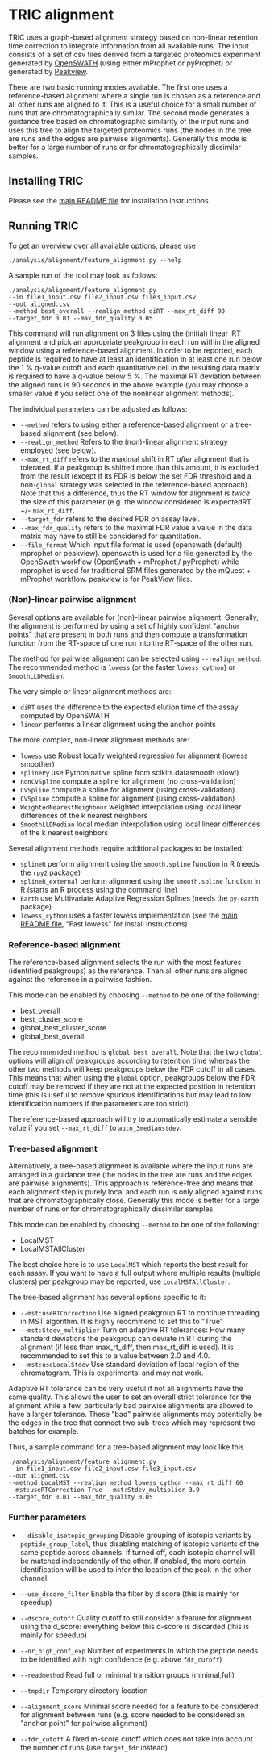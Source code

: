 
# TRIC alignment

TRIC uses a graph-based alignment strategy based on non-linear retention time
correction to integrate information from all available runs. The input consists
of a set of csv files derived from a targeted proteomics experiment generated
by [OpenSWATH](http://openswath.org/) (using either mProphet or pyProphet) or
generated by [Peakview](http://sciex.com/products/software/peakview-software).

There are two basic running modes available. The first one uses a
reference-based alignment where a single run is chosen as a reference and all
other runs are aligned to it.  This is a useful choice for a small number of
runs that are chromatographically similar. The second mode generates a guidance
tree based on chromatographic similarity of the input runs and uses this tree
to align the targeted proteomics runs (the nodes in the tree are runs and the
edges are pairwise alignments). Generally this mode is better for a large
number of runs or for chromatographically dissimilar samples.

## Installing TRIC

Please see the [main README file](README.md) for installation instructions.

## Running TRIC

To get an overview over all available options, please use 

```
./analysis/alignment/feature_alignment.py --help
```

A sample run of the tool may look as follows:

```
./analysis/alignment/feature_alignment.py 
--in file1_input.csv file2_input.csv file3_input.csv 
--out aligned.csv 
--method best_overall --realign_method diRT --max_rt_diff 90 
--target_fdr 0.01 --max_fdr_quality 0.05 
```

This command will run alignment on 3 files using the (initial) linear iRT alignment
and pick an appropriate peakgroup in each run within the aligned window
using a reference-based alignment.
In order to be reported, each peptide is required to have at least an
identification in at least one run below the 1 % q-value cutoff and each
quantitative cell in the resulting data matrix is required to have a q-value
below 5 %. The maximal RT deviation between the aligned runs is 90 seconds
in the above example (you may choose a smaller value if you select one of the nonlinear
alignment methods).

The individual parameters can be adjusted as follows: 

- `--method` refers to using either a reference-based alignment or a tree-based
  alignment (see below).
- ```--realign_method``` Refers to the (non)-linear alignment strategy employed (see below).
- ```--max_rt_diff``` refers to the maximal shift in RT
  *after* alignment that is tolerated. If a peakgroup is shifted more than this
  amount, it is excluded from the result (except if its FDR is below the set
  FDR threshold and a non-`global` strategy was selected in the reference-based
  approach). Note that this a difference, thus the RT window for alignment is
  *twice* the size of this parameter (e.g. the window considered is expectedRT
  +/- ```max_rt_diff```.
- ```--target_fdr``` refers to the desired FDR on assay level.
- ```--max_fdr_quality``` refers to the maximal FDR value a value in
  the data matrix may have to still be considered for quantitation.
- ```--file_format``` Which input file format is used (openswath (default), mprophet or peakview). openswath is used for a file generated by the OpenSwath workflow (OpenSwath + mProphet / pyProphet) while mprophet is used for traditional SRM files generated by the mQuest + mProphet workflow. peakview is for PeakView files.

### (Non)-linear pairwise alignment

Several options are available for (non)-linear pairwise alignment. Generally,
the alignment is performed by using a set of highly confident "anchor points"
that are present in both runs and then compute a transformation function from
the RT-space of one run into the RT-space of the other run.

The method for pairwise alignment can be selected using ```--realign_method```.
The recommended  method is ```lowess``` (or the faster ```lowess_cython```) or
```SmoothLLDMedian```.

The very simple or linear alignment methods are:

- ```diRT``` uses the difference to the expected elution time of the assay computed by OpenSWATH
- ```linear``` performs a linear alignment using the anchor points

The more complex, non-linear alignment methods are:

- ```lowess``` use Robust locally weighted regression for alignment (lowess smoother)
- ```splinePy``` use Python native spline from scikits.datasmooth (slow!)
- ```nonCVSpline``` compute a spline for alignment (no cross-validation) 
- ```CVSpline``` compute a spline for alignment (using cross-validation) 
- ```CVSpline``` compute a spline for alignment (using cross-validation) 
- ```WeightedNearestNeighbour``` weighted interpolation using local linear differences of the k nearest neighbors
- ```SmoothLLDMedian``` local median interpolation using local linear differences of the k nearest neighbors

Several alignment methods require additional packages to be installed:

- ```splineR``` perform alignment using the ```smooth.spline``` function in R (needs the ```rpy2``` package)
- ```splineR_external``` perform alignment using the ```smooth.spline``` function in R (starts an R process using the command line)
- ```Earth``` use Multivariate Adaptive Regression Splines (needs the ```py-earth``` package)
- ```lowess_cython``` uses a faster lowess implementation (see the [main README file](README.md), "Fast lowess" for install instructions)


### Reference-based alignment

The reference-based alignment selects the run with the most features
(identified peakgroups) as the reference. Then all other runs are aligned
against the reference in a pairwise fashion.

This mode can be enabled by choosing `--method` to be one of the following:

- best_overall
- best_cluster_score 
- global_best_cluster_score
- global_best_overall

The recommended method is `global_best_overall`. Note that the two `global`
options will align *all* peakgroups according to retention time whereas the
other two methods will keep peakgroups below the FDR cutoff in all cases. This
means that when using the `global` option, peakgroups below the FDR cutoff may
be removed if they are not at the expected position in  retention time (this is
useful to remove spurious identifications but may lead to low identification
numbers if the parameters are too strict).

The reference-based approach will try to automatically estimate a sensible
value if you set ```--max_rt_diff``` to ```auto_3medianstdev```.

### Tree-based alignment

Alternatively, a tree-based alignment is available where the input runs are
arranged in a guidance tree (the nodes in the tree are runs and the edges are
pairwise alignments). This approach is reference-free and means that each
alignment step is purely local and each run is only aligned against runs that
are chromatographically close. Generally this mode is better for a large number
of runs or for chromatographically dissimilar samples.

This mode can be enabled by choosing `--method` to be one of the following:

- LocalMST
- LocalMSTAllCluster

The best choice here is to use `LocalMST` which reports the best result for
each assay. If you want to have a full output where multiple results (multiple
clusters) per peakgroup may be reported, use `LocalMSTAllCluster`. 

The tree-based alignment has several options specific to it:

- ```--mst:useRTCorrection``` Use aligned peakgroup RT to continue threading in MST algorithm. It is highly recommend to set this to "True"
- ```--mst:Stdev_multiplier``` Turn on adaptive RT tolerances: How many standard deviations the peakgroup can deviate in RT during the alignment (if less than max_rt_diff, then max_rt_diff is used). It is recommended to set this to a value between 2.0 and 4.0.
- ```--mst:useLocalStdev``` Use standard deviation of local region of the chromatogram. This is experimental and may not work.

Adaptive RT tolerance can be very useful if not all alignments have the same
quality. This allows the user to set an overall strict tolerance for the
alignment while a few, particularly bad pairwise alignments are allowed to have
a larger tolerance. These "bad" pairwise alignments may potentially be the
edges in the tree that connect two sub-trees which may represent two batches
for example. 

Thus, a sample command for a tree-based alignment may look like this

```
./analysis/alignment/feature_alignment.py 
--in file1_input.csv file2_input.csv file3_input.csv 
--out aligned.csv 
--method LocalMST --realign_method lowess_cython --max_rt_diff 60 
--mst:useRTCorrection True --mst:Stdev_multiplier 3.0 
--target_fdr 0.01 --max_fdr_quality 0.05 
```


### Further parameters


- ```--disable_isotopic_grouping``` Disable grouping of isotopic variants by ```peptide_group_label```, thus disabling matching of isotopic variants of the same peptide across channels. If turned off, each isotopic channel will be matched independently of the other. If enabled, the more certain identification will be used to infer the location of the peak in the other channel.

- ```--use_dscore_filter``` Enable the filter by d score (this is mainly for speedup)
- ```--dscore_cutoff``` Quality cutoff to still consider a feature for alignment using the d_score: everything below this d-score is discarded (this is mainly for speedup)
- ```--nr_high_conf_exp``` Number of experiments in which the peptide needs to be identified with high confidence (e.g. above ``` fdr_curoff ```)
- ```--readmethod``` Read full or minimal transition groups (minimal,full)
- ```--tmpdir``` Temporary directory location
- ```--alignment_score``` Minimal score needed for a feature to be considered for alignment between runs (e.g. score needed to be considered an "anchor point" for pairwise alignment)
- ```--fdr_cutoff``` A fixed m-score cutoff  which does not take into account the number of runs (use ```target_fdr``` instead)
